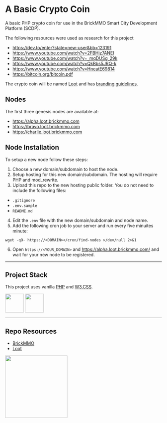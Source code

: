 # A Basic Crypto Coin

A basic PHP crypto coin for use in the BrickMMO Smart City Development Platform (SCDP).

The following resources were used as research for this project

- https://dev.to/enter?state=new-user&bb=123191
- https://www.youtube.com/watch?v=2FBHiz7ANEI
- https://www.youtube.com/watch?v=_mqDUSg_29k
- https://www.youtube.com/watch?v=QkBbs5JRQ-k
- https://www.youtube.com/watch?v=HneatE69814
- https://bitcoin.org/bitcoin.pdf

The crypto coin will be named [Loot](https://loot.brickmmo.com/) and has [branding guidelines](https://branding.brickmmo.com/loot).

## Nodes

The first three genesis nodes are available at:

- https://alpha.loot.brickmmo.com
- https://bravo.loot.brickmmo.com
- https://charlie.loot.brickmmo.com

## Node Installation

To setup a new node follow these steps:

1. Choose a new domain/subdomain to host the node.
2. Setup hosting for this new domain/subdomain. The hosting will require PHP and mod_rewrite.
3. Upload this repo to the new hosting public folder. You do not need to include the following files:
  - `.gitignore`
  - `.env.sample`
  - `README.md`
4. Edit the `.env` file with the new domain/subdomain and node name.
5. Add the following cron job to your server and run every five minuites minute:

```
wget -qO- https://<DOMAIN></cron/find-nodes >/dev/null 2>&1
```

6. Open `https://<YOUR_DOMAIN>` and https://alpha.loot.brickmmo.com/ and wait for your new node to be registered.

---

## Project Stack

This project uses vanilla [PHP](https://php.net) and [W3.CSS](https://www.w3schools.com/w3css).

<img src="https://console.codeadam.ca/api/image/w3css" width="60"> <img src="https://console.codeadam.ca/api/image/php" width="60">

---

## Repo Resources

* [BrickMMO](https://www.brickmmo.com/)
* [Loot](https://loot.brickmmo.com/)

<a href="https://brickmmo.com">
<img src="https://cdn.brickmmo.com/images@1.0.0/brickmmo-logo-coloured-horizontal.png" width="200">
</a>

